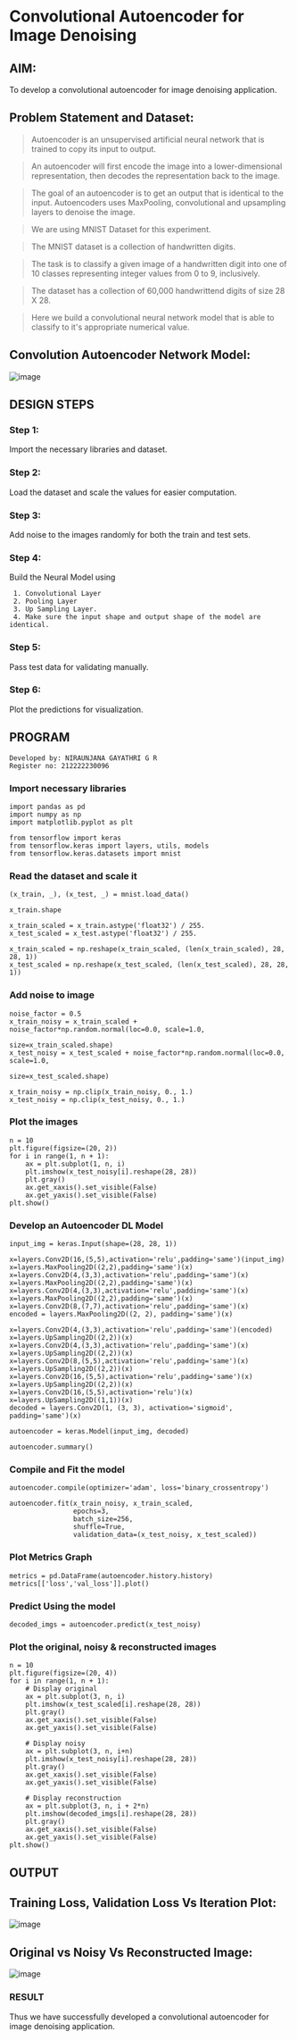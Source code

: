 # Convolutional Autoencoder for Image Denoising

## AIM:
To develop a convolutional autoencoder for image denoising application.
## Problem Statement and Dataset:

   > Autoencoder is an unsupervised artificial neural network that is trained to copy its input to output.
 
   > An autoencoder will first encode the image into a lower-dimensional representation, then decodes the representation back to the image.
 
   > The goal of an autoencoder is to get an output that is identical to the input. Autoencoders uses MaxPooling, convolutional and upsampling layers to denoise the image.
 
   > We are using MNIST Dataset for this experiment.
 
   > The MNIST dataset is a collection of handwritten digits.
 
   > The task is to classify a given image of a handwritten digit into one of 10 classes representing integer values from 0 to 9, inclusively.
 
   > The dataset has a collection of 60,000 handwrittend digits of size 28 X 28.
 
   > Here we build a convolutional neural network model that is able to classify to it's appropriate numerical value.

## Convolution Autoencoder Network Model:

![image](https://github.com/niraunjana/convolutional-denoising-autoencoder/assets/119395610/f1ad5c23-d0cf-431d-9151-fb60865d5d2e)


## DESIGN STEPS

  ### Step 1:
  Import the necessary libraries and dataset.
  ### Step 2:
  Load the dataset and scale the values for easier computation.
  ### Step 3:
  Add noise to the images randomly for both the train and test sets.
  ### Step 4: 
  Build the Neural Model using
  
     1. Convolutional Layer
     2. Pooling Layer
     3. Up Sampling Layer.
     4. Make sure the input shape and output shape of the model are identical.
  
  ### Step 5: 
  Pass test data for validating manually.
  ### Step 6: 
  Plot the predictions for visualization.

## PROGRAM
```
Developed by: NIRAUNJANA GAYATHRI G R
Register no: 212222230096
```

### Import necessary libraries
```
import pandas as pd
import numpy as np
import matplotlib.pyplot as plt

from tensorflow import keras
from tensorflow.keras import layers, utils, models
from tensorflow.keras.datasets import mnist
```

### Read the dataset and scale it
```
(x_train, _), (x_test, _) = mnist.load_data()

x_train.shape

x_train_scaled = x_train.astype('float32') / 255.
x_test_scaled = x_test.astype('float32') / 255.

x_train_scaled = np.reshape(x_train_scaled, (len(x_train_scaled), 28, 28, 1))
x_test_scaled = np.reshape(x_test_scaled, (len(x_test_scaled), 28, 28, 1))
```

### Add noise to image
```
noise_factor = 0.5
x_train_noisy = x_train_scaled + noise_factor*np.random.normal(loc=0.0, scale=1.0,
                                                               size=x_train_scaled.shape)
x_test_noisy = x_test_scaled + noise_factor*np.random.normal(loc=0.0, scale=1.0,
                                                             size=x_test_scaled.shape)

x_train_noisy = np.clip(x_train_noisy, 0., 1.)
x_test_noisy = np.clip(x_test_noisy, 0., 1.)
```

### Plot the images
```
n = 10
plt.figure(figsize=(20, 2))
for i in range(1, n + 1):
    ax = plt.subplot(1, n, i)
    plt.imshow(x_test_noisy[i].reshape(28, 28))
    plt.gray()
    ax.get_xaxis().set_visible(False)
    ax.get_yaxis().set_visible(False)
plt.show()
```

### Develop an Autoencoder DL Model
```
input_img = keras.Input(shape=(28, 28, 1))

x=layers.Conv2D(16,(5,5),activation='relu',padding='same')(input_img)
x=layers.MaxPooling2D((2,2),padding='same')(x)
x=layers.Conv2D(4,(3,3),activation='relu',padding='same')(x)
x=layers.MaxPooling2D((2,2),padding='same')(x)
x=layers.Conv2D(4,(3,3),activation='relu',padding='same')(x)
x=layers.MaxPooling2D((2,2),padding='same')(x)
x=layers.Conv2D(8,(7,7),activation='relu',padding='same')(x)
encoded = layers.MaxPooling2D((2, 2), padding='same')(x)

x=layers.Conv2D(4,(3,3),activation='relu',padding='same')(encoded)
x=layers.UpSampling2D((2,2))(x)
x=layers.Conv2D(4,(3,3),activation='relu',padding='same')(x)
x=layers.UpSampling2D((2,2))(x)
x=layers.Conv2D(8,(5,5),activation='relu',padding='same')(x)
x=layers.UpSampling2D((2,2))(x)
x=layers.Conv2D(16,(5,5),activation='relu',padding='same')(x)
x=layers.UpSampling2D((2,2))(x)
x=layers.Conv2D(16,(5,5),activation='relu')(x)
x=layers.UpSampling2D((1,1))(x)
decoded = layers.Conv2D(1, (3, 3), activation='sigmoid', padding='same')(x)

autoencoder = keras.Model(input_img, decoded)

autoencoder.summary()
```

### Compile and Fit the model
```
autoencoder.compile(optimizer='adam', loss='binary_crossentropy')

autoencoder.fit(x_train_noisy, x_train_scaled,
                epochs=3,
                batch_size=256,
                shuffle=True,
                validation_data=(x_test_noisy, x_test_scaled))
```

### Plot Metrics Graph
```
metrics = pd.DataFrame(autoencoder.history.history)
metrics[['loss','val_loss']].plot()
```

### Predict Using the model
```
decoded_imgs = autoencoder.predict(x_test_noisy)
```

### Plot the original, noisy & reconstructed images
```
n = 10
plt.figure(figsize=(20, 4))
for i in range(1, n + 1):
    # Display original
    ax = plt.subplot(3, n, i)
    plt.imshow(x_test_scaled[i].reshape(28, 28))
    plt.gray()
    ax.get_xaxis().set_visible(False)
    ax.get_yaxis().set_visible(False)

    # Display noisy
    ax = plt.subplot(3, n, i+n)
    plt.imshow(x_test_noisy[i].reshape(28, 28))
    plt.gray()
    ax.get_xaxis().set_visible(False)
    ax.get_yaxis().set_visible(False)    

    # Display reconstruction
    ax = plt.subplot(3, n, i + 2*n)
    plt.imshow(decoded_imgs[i].reshape(28, 28))
    plt.gray()
    ax.get_xaxis().set_visible(False)
    ax.get_yaxis().set_visible(False)
plt.show()
```

## OUTPUT

## Training Loss, Validation Loss Vs Iteration Plot:

![image](https://github.com/niraunjana/convolutional-denoising-autoencoder/assets/119395610/d145c87f-c230-4b3f-aa28-b10e7fe1ce06)

## Original vs Noisy Vs Reconstructed Image:

![image](https://github.com/niraunjana/convolutional-denoising-autoencoder/assets/119395610/37f61e71-0b59-455c-9202-a9c60d92108b)

### RESULT
Thus we have successfully developed a convolutional autoencoder for image denoising application.
